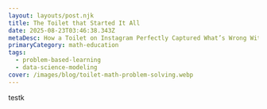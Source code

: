 ```yaml
---
layout: layouts/post.njk
title: The Toilet that Started It All
date: 2025-08-23T03:46:38.343Z
metaDesc: How a Toilet on Instagram Perfectly Captured What’s Wrong With Math Education
primaryCategory: math-education
tags:
  - problem-based-learning
  - data-science-modeling
cover: /images/blog/toilet-math-problem-solving.webp
---
```

t﻿estk